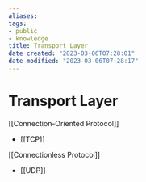```yaml
---
aliases: 
tags:
- public
- knowledge
title: Transport Layer
date created: "2023-03-06T07:28:01"
date modified: "2023-03-06T07:28:17"
---
```


# Transport Layer

[[Connection-Oriented Protocol]]
- [[TCP]]

[[Connectionless Protocol]]
- [[UDP]]